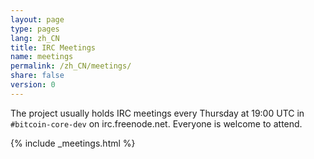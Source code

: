 ```yaml
---
layout: page
type: pages
lang: zh_CN
title: IRC Meetings
name: meetings
permalink: /zh_CN/meetings/
share: false
version: 0
---
```

The project usually holds IRC meetings every Thursday at 19:00 UTC in `#bitcoin-core-dev` on irc.freenode.net.
Everyone is welcome to attend.

{% include _meetings.html %}
